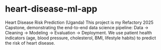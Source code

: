# heart-disease-ml-app
Heart Disease Risk Prediction (Uganda)  This project is my Refactory 2025 Capstone, demonstrating the end-to-end data science pipeline: Data → Cleaning → Modeling → Evaluation → Deployment.  We use patient health indicators (age, blood pressure, cholesterol, BMI, lifestyle habits) to predict the risk of heart disease.
